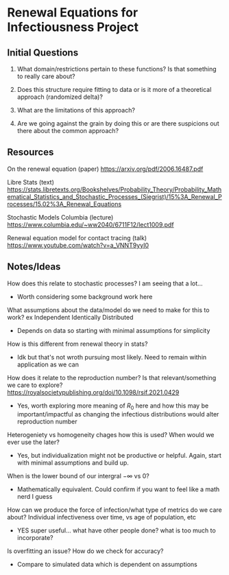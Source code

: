 # Renewal Equations for Infectiousness Project

## Initial Questions

1. What domain/restrictions pertain to these functions? Is that something to really care about?

2. Does this structure require fitting to data or is it more of a theoretical approach (randomized delta)?

3. What are the limitations of this approach?

4. Are we going against the grain by doing this or are there suspicions out there about the common approach?


## Resources

On the renewal equation (paper) 
<https://arxiv.org/pdf/2006.16487.pdf>

Libre Stats (text)
<https://stats.libretexts.org/Bookshelves/Probability_Theory/Probability_Mathematical_Statistics_and_Stochastic_Processes_(Siegrist)/15%3A_Renewal_Processes/15.02%3A_Renewal_Equations>

Stochastic Models Columbia (lecture)
<https://www.columbia.edu/~ww2040/6711F12/lect1009.pdf>

Renewal equation model for contact tracing (talk)
<https://www.youtube.com/watch?v=a_VNNT9yyI0>

## Notes/Ideas

How does this relate to stochastic processes? I am seeing that a lot...

- Worth considering some background work here

What assumptions about the data/model do we need to make for this to work? ex Independent Identically Distributed

- Depends on data so starting with minimal assumptions for simplicity

How is this different from renewal theory in stats?

- Idk but that's not wroth pursuing most likely. Need to remain within application as we can

How does it relate to the reproduction number? Is that relevant/something we care to explore? <https://royalsocietypublishing.org/doi/10.1098/rsif.2021.0429>

- Yes, worth exploring more meaning of $R_0$ here and how this may be important/impactful as changing the infectious distributions would alter reproduction number

Heterogeniety vs homogeneity chages how this is used? When would we ever use the later?

- Yes, but individualization might not be productive or helpful. Again, start with minimal assumptions and build up.

When is the lower bound of our intergral $-\infty$ vs 0?

- Mathematically equivalent. Could confirm if you want to feel like a math nerd I guess

How can we produce the force of infection/what type of metrics do we care about? Individual infectiveness over time, vs age of population, etc

- YES super useful... what have other people done? what is too much to incorporate? 

Is overfitting an issue? How do we check for accuracy?

- Compare to simulated data which is dependent on assumptions
